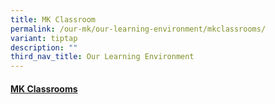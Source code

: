 ```yaml
---
title: MK Classroom
permalink: /our-mk/our-learning-environment/mkclassrooms/
variant: tiptap
description: ""
third_nav_title: Our Learning Environment
---
```

<h4><a href="https://go.gov.sg/mkenviron" rel="noopener noreferrer nofollow" target="_blank">MK Classrooms</a></h4><p></p>